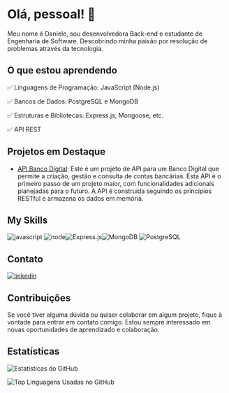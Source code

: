# Olá, pessoal! 👋

Meu nome é Daniele, sou desenvolvedora Back-end e estudante de Engenharia de Software. Descobrindo minha paixão por resolução de problemas através da tecnologia.

## O que estou aprendendo

✅ Linguagens de Programação: JavaScript (Node.js)

✅ Bancos de Dados: PostgreSQL e MongoDB

✅ Estruturas e Bibliotecas: Express.js, Mongoose, etc.

✅ API REST


## Projetos em Destaque

- [API Banco Digital](https://github.com/danieleolli/projeto-api-bancodigital): Este é um projeto de API para um Banco Digital que permite a criação, gestão e consulta de contas bancárias. Esta API é o primeiro passo de um projeto maior, com funcionalidades adicionais planejadas para o futuro. A API é construída seguindo os princípios RESTful e armazena os dados em memória.

## My Skills

![javascript](https://img.shields.io/badge/JavaScript-323330?style=for-the-badge&logo=javascript&logoColor=F7DF1E) ![node](https://img.shields.io/badge/Node%20js-339933?style=for-the-badge&logo=nodedotjs&logoColor=white)![Express.js](https://img.shields.io/badge/Express.js-404D59?style=for-the-badge)![MongoDB](https://img.shields.io/badge/MongoDB-4EA94B?style=for-the-badge&logo=mongodb&logoColor=white) ![PostgreSQL](https://img.shields.io/badge/PostgreSQL-316192?style=for-the-badge&logo=postgresql&logoColor=white)

## Contato

[![linkedin](https://img.shields.io/badge/LinkedIn-0077B5?style=for-the-badge&logo=linkedin&logoColor=white)](https://www.linkedin.com/in/danieleoliveiradev/)

## Contribuições

Se você tiver alguma dúvida ou quiser colaborar em algum projeto, fique à vontade para entrar em contato comigo. Estou sempre interessado em novas oportunidades de aprendizado e colaboração.

## Estatísticas

![Estatísticas do GitHub](https://github-readme-stats.vercel.app/api?username=danieleolli&show_icons=true&theme=dracula&include_all_commit=true&count_private=true)

![Top Linguagens Usadas no GitHub](https://github-readme-stats.vercel.app/api/top-langs/?username=danieleolli&theme=dracula&layout=compact&card_width=466)
